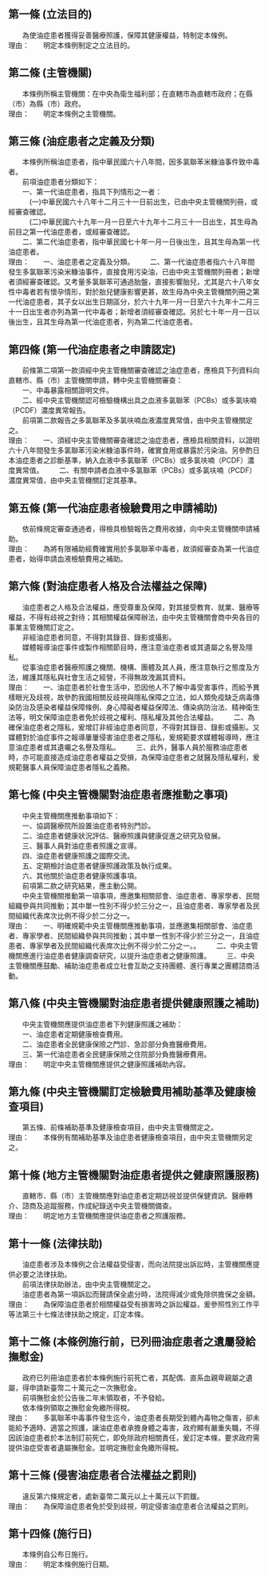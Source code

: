 第一條 (立法目的)
-----------------
　　為使油症患者獲得妥善醫療照護，保障其健康權益，特制定本條例。  
理由：　　明定本條例制定之立法目的。

第二條 (主管機關)
-----------------
　　本條例所稱主管機關：在中央為衛生福利部；在直轄市為直轄市政府；在縣（市）為縣（市）政府。  
理由：　　明定本條例之主管機關。

第三條 (油症患者之定義及分類)
-----------------------------
　　本條例所稱油症患者，指中華民國六十八年間，因多氯聯苯米糠油事件致中毒者。  
　　前項油症患者分類如下：  
　　一、第一代油症患者，指具下列情形之一者：  
　　　(一)中華民國六十八年十二月三十一日前出生，已由中央主管機關列冊，或經審查確認。  
　　　(二)中華民國六十九年一月一日至六十九年十二月三十一日出生，其生母為前目之第一代油症患者，或經審查確認。  
　　二、第二代油症患者，指中華民國七十年一月一日後出生，且其生母為第一代油症患者。  
理由：　　一、油症患者之定義及分類。
　　二、第一代油症患者指六十八年間發生多氯聯苯污染米糠油事件，直接食用污染油，已由中央主管機關列冊者；新增者須經審查確認。又考量多氯聯苯可通過胎盤，直接影響胎兒，尤其是六十八年女性中毒者若有懷孕情形，對於胎兒健康影響更甚，故生母為中央主管機關列冊之第一代油症患者，其子女以出生日期區分，於六十九年一月一日至六十九年十二月三十一日出生者亦列為第一代中毒者；新增者須經審查確認。另於七十年一月一日以後出生，且其生母為第一代油症患者，列為第二代油症患者。

第四條 (第一代油症患者之申請認定)
---------------------------------
　　前條第二項第一款須經中央主管機關審查確認之油症患者，應檢具下列資料向直轄市、縣（市）主管機關申請，轉中央主管機關審查：  
　　一、中毒暴露相關證明文件。  
　　二、經中央主管機關認可檢驗機構出具之血液多氯聯苯（PCBs）或多氯呋喃（PCDF）濃度異常報告。  
　　前項第二款報告之多氯聯苯及多氯呋喃血液濃度異常值，由中央主管機關定之。  
理由：　　一、須經中央主管機關審查確認之油症患者，應檢具相關資料，以證明六十八年間發生多氯聯苯污染米糠油事件時，確實食用或暴露於污染油。另參酌日本油症患者之診斷基準，納入血液中多氯聯苯（PCBs）或多氯呋喃（PCDF）濃度異常值。
　　二、有關申請者血液中多氯聯苯（PCBs）或多氯呋喃（PCDF）濃度異常值，由中央主管機關訂定其基準。

第五條 (第一代油症患者檢驗費用之申請補助)
-----------------------------------------
　　依前條規定審查通過者，得檢具檢驗報告之費用收據，向中央主管機關申請補助。  
理由：　　為將有限補助經費確實用於多氯聯苯中毒者，故須經審查為第一代油症患者，始得申請血液檢驗費用之補助。

第六條 (對油症患者人格及合法權益之保障)
---------------------------------------
　　油症患者之人格及合法權益，應受尊重及保障，對其接受教育、就業、醫療等權益，不得有歧視之對待；其相關權益保障辦法，由中央主管機關會商中央各目的事業主管機關訂定之。  
　　非經油症患者同意，不得對其錄音、錄影或攝影。  
　　媒體報導油症事件或製作相關節目時，應注意油症患者或其遺屬之名譽及隱私。  
　　從事油症患者醫療照護之機關、機構、團體及其人員，應注意執行之態度及方法，維護其隱私與社會生活之經營，不得無故洩漏其資料。  
理由：　　一、油症患者於社會生活中，恐因他人不了解中毒受害事件，而給予異樣眼光及歧視，故參酌我國相關反歧視與隱私保障之立法，如人類免疫缺乏病毒傳染防治及感染者權益保障條例、身心障礙者權益保障法、傳染病防治法、精神衛生法等，明文保障油症患者免於歧視之權利、隱私權及其他合法權益。
　　二、為確保油症患者之隱私，爰增訂非經油症患者同意，不得對其錄音、錄影或攝影。又媒體對於油症事件之報導屢屢侵害油症患者之隱私，爰規範要求媒體報導時，應注意油症患者或其遺囑之名譽及隱私。
　　三、此外，醫事人員於服務油症患者時，亦可能直接造成油症患者權益之受損，為保障油症患者之就醫及隱私權利，爰規範醫事人員保障油症患者隱私之義務。

第七條 (中央主管機關對油症患者應推動之事項)
-------------------------------------------
　　中央主管機關應推動事項如下：  
　　一、協調醫療院所設置油症患者特別門診。  
　　二、油症患者健康狀況評估、醫療照護與健康促進之研究及發展。  
　　三、醫事人員對油症患者照護之宣導。  
　　四、油症患者健康照護之國際交流。  
　　五、定期檢討油症患者健康照護政策及執行成果。  
　　六、其他關於油症患者健康照護事項。  
　　前項第二款之研究結果，應主動公開。  
　　中央主管機關推動第一項事項，應邀集相關部會、油症患者、專家學者、民間組織參與共同推動；其中單一性別不得少於三分之一，且油症患者、專家學者及民間組織代表席次比例不得少於二分之一。  
理由：　　一、明確規範中央主管機關應推動事項，並應邀集相關部會、油症患者、專家學者、民間組織參與共同推動；其中單一性別不得少於三分之一，且油症患者、專家學者及民間組織代表席次比例不得少於二分之一。。
　　二、中央主管機關應進行油症患者健康調查研究，以提升油症患者之健康照護。
　　三、中央主管機關應鼓勵、補助油症患者成立社會互助之支持團體、進行專業之團體諮商活動。

第八條 (中央主管機關對油症患者提供健康照護之補助)
-------------------------------------------------
　　中央主管機關應提供油症患者下列健康照護之補助：  
　　一、油症患者定期健康檢查費用。  
　　二、油症患者全民健康保險之門診、急診部分負擔醫療費用。  
　　三、第一代油症患者全民健康保險之住院部分負擔醫療費用。  
理由：　　明定中央主管機關應提供之健康照護補助內容。

第九條 (中央主管機關訂定檢驗費用補助基準及健康檢查項目)
-------------------------------------------------------
　　第五條、前條補助基準及健康檢查項目，由中央主管機關定之。  
理由：　　本條例有關補助基準及油症患者健康檢查項目，由中央主管機關另定之。

第十條 (地方主管機關對油症患者提供之健康照護服務)
-------------------------------------------------
　　直轄市、縣（市）主管機關應對油症患者定期訪視並提供保健資訊、醫療轉介、諮商及追蹤服務，作成紀錄送中央主管機關備查。  
理由：　　明定地方主管機關應提供油症患者之照護服務。

第十一條 (法律扶助)
-------------------
　　油症患者涉及本條例之合法權益受侵害，而向法院提出訴訟時，主管機關應提供必要之法律扶助。  
　　前項法律扶助辦法，由中央主管機關定之。  
　　油症患者為第一項訴訟而聲請保全處分時，法院得減少或免除供擔保之金額。  
理由：　　為保障油症患者於相關權益受有損害時之訴訟權益，爰參照性別工作平等法第三十七條法律扶助之規定，訂定本條。

第十二條 (本條例施行前，已列冊油症患者之遺屬發給撫慰金)
-------------------------------------------------------
　　政府已列冊油症患者於本條例施行前死亡者，其配偶、直系血親卑親屬之遺屬，得申請新臺幣二十萬元之一次撫慰金。  
　　前項撫慰金於公告後二年未領取者，不予發給。  
　　依本條例領取之撫慰金免繳所得稅。  
理由：　　多氯聯苯中毒事件發生迄今，油症患者長期受到體內毒物之傷害，卻未能給予適時、適當之照護，讓油症患者承擔身體之毒害，政府顯有嚴重失職，不得因該油症患者於本法制訂前死亡，即免除政府相關責任，爰訂定本條，要求政府需提供油症受害者遺屬撫慰金。並明定撫慰金免繳所得稅。

第十三條 (侵害油症患者合法權益之罰則)
-------------------------------------
　　違反第六條規定者，處新臺幣二萬元以上十萬元以下罰鍰。  
理由：　　為保障油症患者免於受到歧視，明定侵害油症患者合法權益之罰則。

第十四條 (施行日)
-----------------
　　本條例自公布日施行。  
理由：　　明定本條例施行日期。